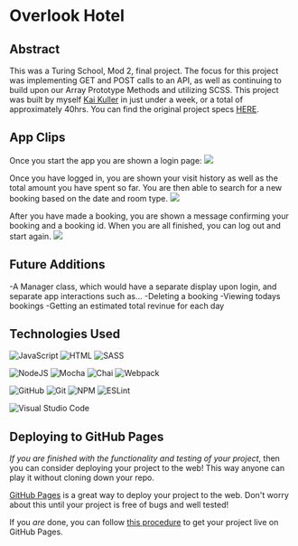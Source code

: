 # Overlook Hotel

## Abstract

This was a Turing School, Mod 2, final project. The focus for this project was implementing GET and POST calls to an API, as well as continuing to build upon our Array Prototype Methods and utilizing SCSS. This project was built by myself [Kai Kuller](https://github.com/kavakai) in just under a week, or a total of approximately 40hrs. You can find the original project specs [HERE](https://frontend.turing.edu/projects/overlook.html).


## App Clips

Once you start the app you are shown a login page:
![](https://media.giphy.com/media/vRNd94ONJvmsBCEhij/giphy.gif)

Once you have logged in, you are shown your visit history as well as the total amount you have spent so far. You are then able to search for a new booking based on the date and room type.
![](https://media.giphy.com/media/GcqtVlWtddo8ozpJtW/giphy.gif)

After you have made a booking, you are shown a message confirming your booking and a booking id. When you are all finished, you can log out and start again.
![](https://media.giphy.com/media/GnIpHQV2tctNPL39gR/giphy.gif)

## Future Additions

-A Manager class, which would have a separate display upon login, and separate app interactions such as...
    -Deleting a booking
    -Viewing todays bookings
    -Getting an estimated total revinue for each day

## Technologies Used

![JavaScript](https://img.shields.io/badge/JavaScript-F7DF1E?style=for-the-badge&logo=javascript&logoColor=black)
![HTML](https://img.shields.io/badge/HTML5-E34F26?style=for-the-badge&logo=html5&logoColor=white)
![SASS](https://img.shields.io/badge/Sass-CC6699?style=for-the-badge&logo=sass&logoColor=white)

![NodeJS](https://img.shields.io/badge/node.js-6DA55F?style=for-the-badge&logo=node.js&logoColor=white)
![Mocha](https://img.shields.io/badge/Mocha-8D6748?style=for-the-badge&logo=Mocha&logoColor=white)
![Chai](https://img.shields.io/badge/chai-A30701?style=for-the-badge&logo=chai&logoColor=white)
![Webpack](https://img.shields.io/badge/Webpack-8DD6F9?style=for-the-badge&logo=Webpack&logoColor=white)

![GitHub](https://img.shields.io/badge/github-%23121011.svg?style=for-the-badge&logo=github&logoColor=white)
![Git](https://img.shields.io/badge/git-%23F05033.svg?style=for-the-badge&logo=git&logoColor=white)
![NPM](https://img.shields.io/badge/NPM-%23000000.svg?style=for-the-badge&logo=npm&logoColor=white)
![ESLint](https://img.shields.io/badge/ESLint-4B3263?style=for-the-badge&logo=eslint&logoColor=white)

![Visual Studio Code](https://img.shields.io/badge/Visual%20Studio%20Code-0078d7.svg?style=for-the-badge&logo=visual-studio-code&logoColor=white)

## Deploying to GitHub Pages

_If you are finished with the functionality and testing of your project_, then you can consider deploying your project to the web! This way anyone can play it without cloning down your repo.

[GitHub Pages](https://pages.github.com/) is a great way to deploy your project to the web. Don't worry about this until your project is free of bugs and well tested!

If you _are_ done, you can follow [this procedure](./gh-pages-procedure.md) to get your project live on GitHub Pages.
